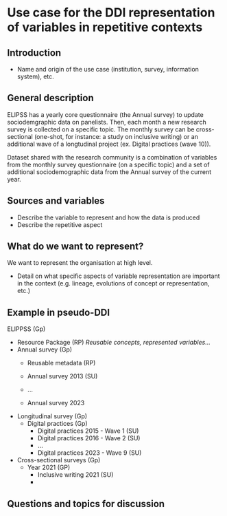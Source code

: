 # Use case for the DDI representation of variables in repetitive contexts

## Introduction

- Name and origin of the use case (institution, survey, information system), etc.

## General description
ELIPSS has a yearly core questionnaire (the Annual survey) to update sociodemgraphic data on panelists. Then, each month a new research survey is collected on a specific topic. The monthly survey can be cross-sectional (one-shot, for instance: a study on inclusive writing) or an additional wave of a longtudinal project (ex. Digital practices (wave 10)).

Dataset shared with the research community is a combination of variables from the monthly survey questionnaire (on a specific topic) and a set of additional sociodemographic data from the Annual survey of the current year. 


## Sources and variables

- Describe the variable to represent and how the data is produced
- Describe the repetitive aspect

## What do we want to represent?

We want to represent the organisation at high level.

- Detail on what specific aspects of variable representation are important in the context (e.g. lineage, evolutions of concept or representation, etc.)

## Example in pseudo-DDI

ELIPPSS (Gp)
- Resource Package (RP)
  *Reusable concepts, represented variables...*
- Annual survey (Gp)
  - Reusable metadata (RP)
  
  - Annual survey 2013 (SU)
  - ...
  - Annual survey 2023
- Longitudinal survey (Gp)
  - Digital practices (Gp)
    - Digital practices 2015 - Wave 1 (SU)
    - Digital practices 2016 - Wave 2 (SU)
    - ...
    - Digital practices 2023 - Wave 9 (SU)
- Cross-sectional surveys (Gp)
  - Year 2021 (GP)
    - Inclusive writing 2021 (SU)
    - 
## Questions and topics for discussion

